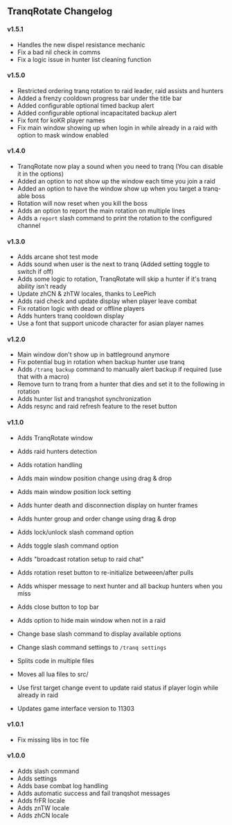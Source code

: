## TranqRotate Changelog

#### v1.5.1

- Handles the new dispel resistance mechanic
- Fix a bad nil check in comms
- Fix a logic issue in hunter list cleaning function 

#### v1.5.0

- Restricted ordering tranq rotation to raid leader, raid assists and hunters
- Added a frenzy cooldown progress bar under the title bar
- Added configurable optional timed backup alert
- Added configurable optional incapacitated backup alert
- Fix font for koKR player names
- Fix main window showing up when login in while already in a raid with option to mask window enabled

#### v1.4.0

- TranqRotate now play a sound when you need to tranq (You can disable it in the options)
- Added an option to not show up the window each time you join a raid
- Added an option to have the window show up when you target a tranq-able boss
- Rotation will now reset when you kill the boss
- Adds an option to report the main rotation on multiple lines
- Adds a `report` slash command to print the rotation to the configured channel

#### v1.3.0

- Adds arcane shot test mode
- Adds sound when user is the next to tranq (Added setting toggle to switch if off)
- Adds some logic to rotation, TranqRotate will skip a hunter if it's tranq ability isn't ready
- Update zhCN & zhTW locales, thanks to LeePich
- Adds raid check and update display when player leave combat
- Fix rotation logic with dead or offline players
- Adds hunters tranq cooldown display
- Use a font that support unicode character for asian player names

#### v1.2.0

- Main window don't show up in battleground anymore
- Fix potential bug in rotation when backup hunter use tranq
- Adds `/tranq backup` command to manually alert backup if required (use that with a macro)
- Remove turn to tranq from a hunter that dies and set it to the following in rotation
- Adds hunter list and tranqshot synchronization
- Adds resync and raid refresh feature to the reset button

#### v1.1.0

- Adds TranqRotate window
- Adds raid hunters detection
- Adds rotation handling
- Adds main window position change using drag & drop
- Adds main window position lock setting
- Adds hunter death and disconnection display on hunter frames
- Adds hunter group and order change using drag & drop
- Adds lock/unlock slash command option
- Adds toggle slash command option
- Adds "broadcast rotation setup to raid chat"
- Adds rotation reset button to re-initialize betweeen/after pulls
- Adds whisper message to next hunter and all backup hunters when you miss
- Adds close button to top bar
- Adds option to hide main window when not in a raid

- Change base slash command to display available options
- Change slash command settings to `/tranq settings`

- Splits code in multiple files
- Moves all lua files to src/
- Use first target change event to update raid status if player login while already in raid
- Updates game interface version to 11303

#### v1.0.1

- Fix missing libs in toc file

#### v1.0.0

- Adds slash command
- Adds settings
- Adds base combat log handling
- Adds automatic success and fail tranqshot messages
- Adds frFR locale
- Adds znTW locale
- Adds zhCN locale

